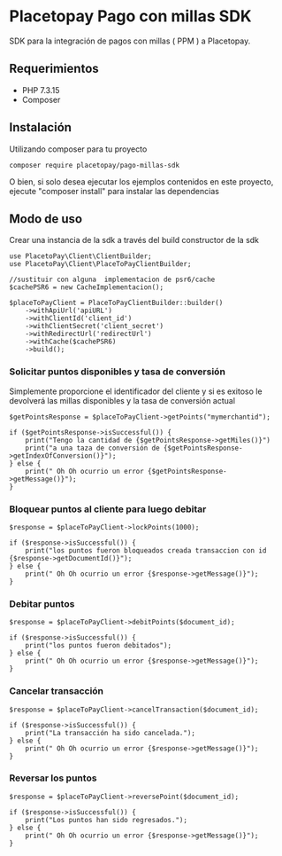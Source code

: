 # Placetopay Pago con millas SDK
SDK para la integración de pagos con millas ( PPM ) a Placetopay.

## Requerimientos

* PHP 7.3.15
* Composer

## Instalación

Utilizando composer para tu proyecto

```
composer require placetopay/pago-millas-sdk
```

O bien, si solo desea ejecutar los ejemplos contenidos en este proyecto, 
ejecute "composer install" para instalar las dependencias

## Modo de uso

Crear una instancia de la sdk a través del build constructor de la sdk

```
use PlacetoPay\Client\ClientBuilder;
use PlacetoPay\Client\PlaceToPayClientBuilder;

//sustituir con alguna  implementacion de psr6/cache
$cachePSR6 = new CacheImplementacion();

$placeToPayClient = PlaceToPayClientBuilder::builder()
    ->withApiUrl('apiURL')
    ->withClientId('client_id')
    ->withClientSecret('client_secret')
    ->withRedirectUrl('redirectUrl')
    ->withCache($cachePSR6)
    ->build();
```

### Solicitar puntos disponibles y tasa de conversión

Simplemente proporcione el identificador del cliente y si es exitoso 
le devolverá las millas disponibles y la tasa de conversión actual

```
$getPointsResponse = $placeToPayClient->getPoints("mymerchantid");

if ($getPointsResponse->isSuccessful()) {
    print("Tengo la cantidad de {$getPointsResponse->getMiles()}")
    print("a una taza de conversión de {$getPointsResponse->getIndexOfConversion()}");
} else {
    print(" Oh Oh ocurrio un error {$getPointsResponse->getMessage()}");
}
```

### Bloquear puntos al cliente para luego debitar

```
$response = $placeToPayClient->lockPoints(1000);

if ($response->isSuccessful()) {
    print("los puntos fueron bloqueados creada transaccion con id {$response->getDocumentId()}");
} else {
    print(" Oh Oh ocurrio un error {$response->getMessage()}");
}
```

### Debitar puntos

```
$response = $placeToPayClient->debitPoints($document_id);

if ($response->isSuccessful()) {
    print("los puntos fueron debitados");
} else {
    print(" Oh Oh ocurrio un error {$response->getMessage()}");
}
```

### Cancelar transacción

```
$response = $placeToPayClient->cancelTransaction($document_id);

if ($response->isSuccessful()) {
    print("La transacción ha sido cancelada.");
} else {
    print(" Oh Oh ocurrio un error {$response->getMessage()}");
}
```

### Reversar los puntos

```
$response = $placeToPayClient->reversePoint($document_id);

if ($response->isSuccessful()) {
    print("Los puntos han sido regresados.");
} else {
    print(" Oh Oh ocurrio un error {$response->getMessage()}");
}
```
